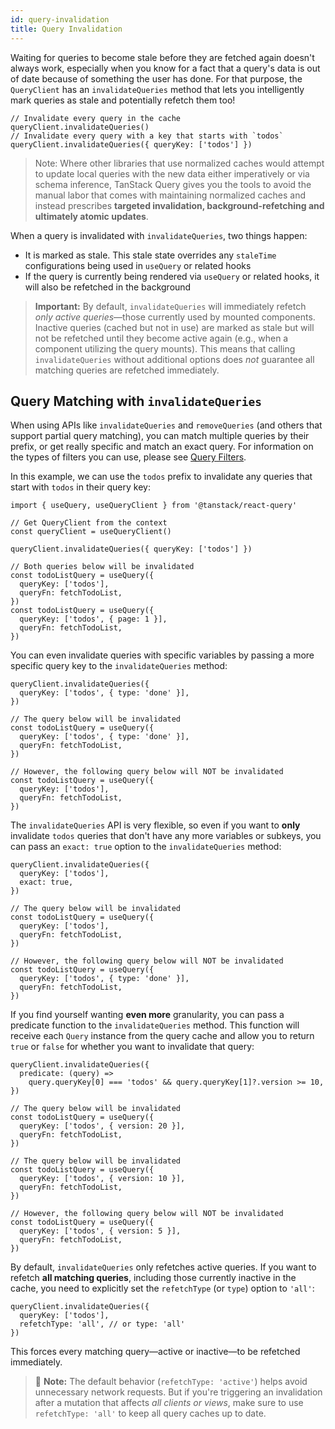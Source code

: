 ```yaml
---
id: query-invalidation
title: Query Invalidation
---
```


Waiting for queries to become stale before they are fetched again doesn't always work, especially when you know for a fact that a query's data is out of date because of something the user has done. For that purpose, the `QueryClient` has an `invalidateQueries` method that lets you intelligently mark queries as stale and potentially refetch them too!

[//]: # 'Example'

```tsx
// Invalidate every query in the cache
queryClient.invalidateQueries()
// Invalidate every query with a key that starts with `todos`
queryClient.invalidateQueries({ queryKey: ['todos'] })
```

[//]: # 'Example'

> Note: Where other libraries that use normalized caches would attempt to update local queries with the new data either imperatively or via schema inference, TanStack Query gives you the tools to avoid the manual labor that comes with maintaining normalized caches and instead prescribes **targeted invalidation, background-refetching and ultimately atomic updates**.

When a query is invalidated with `invalidateQueries`, two things happen:

- It is marked as stale. This stale state overrides any `staleTime` configurations being used in `useQuery` or related hooks
- If the query is currently being rendered via `useQuery` or related hooks, it will also be refetched in the background

> **Important:** By default, `invalidateQueries` will immediately refetch _only active queries_—those currently used by mounted components. Inactive queries (cached but not in use) are marked as stale but will not be refetched until they become active again (e.g., when a component utilizing the query mounts). This means that calling `invalidateQueries` without additional options does _not_ guarantee all matching queries are refetched immediately.

## Query Matching with `invalidateQueries`

When using APIs like `invalidateQueries` and `removeQueries` (and others that support partial query matching), you can match multiple queries by their prefix, or get really specific and match an exact query. For information on the types of filters you can use, please see [Query Filters](../filters.md#query-filters).

In this example, we can use the `todos` prefix to invalidate any queries that start with `todos` in their query key:

[//]: # 'Example2'

```tsx
import { useQuery, useQueryClient } from '@tanstack/react-query'

// Get QueryClient from the context
const queryClient = useQueryClient()

queryClient.invalidateQueries({ queryKey: ['todos'] })

// Both queries below will be invalidated
const todoListQuery = useQuery({
  queryKey: ['todos'],
  queryFn: fetchTodoList,
})
const todoListQuery = useQuery({
  queryKey: ['todos', { page: 1 }],
  queryFn: fetchTodoList,
})
```

[//]: # 'Example2'

You can even invalidate queries with specific variables by passing a more specific query key to the `invalidateQueries` method:

[//]: # 'Example3'

```tsx
queryClient.invalidateQueries({
  queryKey: ['todos', { type: 'done' }],
})

// The query below will be invalidated
const todoListQuery = useQuery({
  queryKey: ['todos', { type: 'done' }],
  queryFn: fetchTodoList,
})

// However, the following query below will NOT be invalidated
const todoListQuery = useQuery({
  queryKey: ['todos'],
  queryFn: fetchTodoList,
})
```

[//]: # 'Example3'

The `invalidateQueries` API is very flexible, so even if you want to **only** invalidate `todos` queries that don't have any more variables or subkeys, you can pass an `exact: true` option to the `invalidateQueries` method:

[//]: # 'Example4'

```tsx
queryClient.invalidateQueries({
  queryKey: ['todos'],
  exact: true,
})

// The query below will be invalidated
const todoListQuery = useQuery({
  queryKey: ['todos'],
  queryFn: fetchTodoList,
})

// However, the following query below will NOT be invalidated
const todoListQuery = useQuery({
  queryKey: ['todos', { type: 'done' }],
  queryFn: fetchTodoList,
})
```

[//]: # 'Example4'

If you find yourself wanting **even more** granularity, you can pass a predicate function to the `invalidateQueries` method. This function will receive each `Query` instance from the query cache and allow you to return `true` or `false` for whether you want to invalidate that query:

[//]: # 'Example5'

```tsx
queryClient.invalidateQueries({
  predicate: (query) =>
    query.queryKey[0] === 'todos' && query.queryKey[1]?.version >= 10,
})

// The query below will be invalidated
const todoListQuery = useQuery({
  queryKey: ['todos', { version: 20 }],
  queryFn: fetchTodoList,
})

// The query below will be invalidated
const todoListQuery = useQuery({
  queryKey: ['todos', { version: 10 }],
  queryFn: fetchTodoList,
})

// However, the following query below will NOT be invalidated
const todoListQuery = useQuery({
  queryKey: ['todos', { version: 5 }],
  queryFn: fetchTodoList,
})
```

[//]: # 'Example5'

By default, `invalidateQueries` only refetches active queries. If you want to refetch **all matching queries**, including those currently inactive in the cache, you need to explicitly set the `refetchType` (or `type`) option to `'all'`:

[//]: # 'Example6'

```tsx
queryClient.invalidateQueries({
  queryKey: ['todos'],
  refetchType: 'all', // or type: 'all'
})
```

[//]: # 'Example6'

This forces every matching query—active or inactive—to be refetched immediately.

> 🧠 **Note:** The default behavior (`refetchType: 'active'`) helps avoid unnecessary network requests. But if you're triggering an invalidation after a mutation that affects _all clients or views_, make sure to use `refetchType: 'all'` to keep all query caches up to date.
